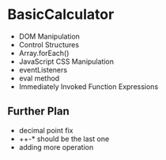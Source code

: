 # BasicCalculator

- DOM Manipulation
- Control Structures
- Array.forEach()
- JavaScript CSS Manipulation
- eventListeners
- eval method
- Immediately Invoked Function Expressions

## Further Plan

- decimal point fix
- ++-* should be the last one
- adding more operation
